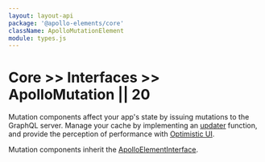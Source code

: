 ```yaml
---
layout: layout-api
package: '@apollo-elements/core'
className: ApolloMutationElement
module: types.js
---
```

<!-- ----------------------------------------------------------------------------------------
     Welcome! This file includes automatically generated API documentation.
     To edit the docs that appear within, find the original source file under `packages/*`,
     corresponding to the package name and module in this YAML front-matter block.
     Thank you for your interest in Apollo Elements 😁
------------------------------------------------------------------------------------------ -->

# Core >> Interfaces >> ApolloMutation || 20

Mutation components affect your app's state by issuing mutations to the GraphQL server. Manage your cache by implementing an [updater](#updater) function, and provide the perception of performance with [Optimistic UI](#optimisticresponse).

Mutation components inherit the [ApolloElementInterface](../element/).
